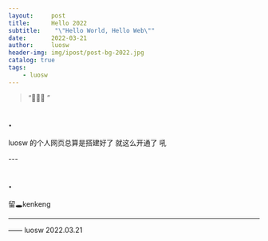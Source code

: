 ```yaml
---
layout:     post
title:      Hello 2022
subtitle:    "\"Hello World, Hello Web\""
date:       2022-03-21
author:     luosw
header-img: img/ipost/post-bg-2022.jpg
catalog: true
tags:
    - luosw
---
```


> “🙉🙉🙉 ”


## .

luosw 的个人网页总算是搭建好了 就这么开通了 吼

<p id = "build"></p>
---

## .


留🕳kenkeng


---


—— luosw 2022.03.21


